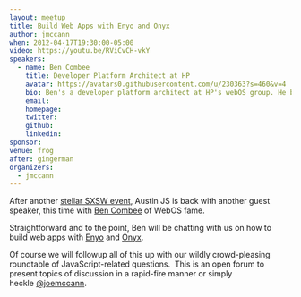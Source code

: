 ```yaml
---
layout: meetup
title: Build Web Apps with Enyo and Onyx
author: jmccann
when: 2012-04-17T19:30:00-05:00
video: https://youtu.be/RViCvCH-vkY
speakers:
  - name: Ben Combee
    title: Developer Platform Architect at HP
    avatar: https://avatars0.githubusercontent.com/u/230363?s=460&v=4
    bio: Ben's a developer platform architect at HP's webOS group. He been doing developer activities as part of the Palm & webOS world since leading the Codewarrior for Palm OS team at Metrowerks in the early 2000's. He's also worked at Mozilla in their mobile browser and done open source hardware hacking with NYC Resistor in Brooklyn.
    email:
    homepage:
    twitter:
    github:
    linkedin:
sponsor:
venue: frog
after: gingerman
organizers:
  - jmccann
---
```

After another [stellar SXSW event][1], Austin JS is back with another guest speaker, this time with [Ben Combee][2] of WebOS fame.

Straightforward and to the point, Ben will be chatting with us on how to build web apps with [Enyo][3] and [Onyx][4].

Of course we will followup all of this up with our wildly crowd-pleasing roundtable of JavaScript-related questions.  This is an open forum to present topics of discussion in a rapid-fire manner or simply heckle [@joemccann][5].

 [1]: http://austinjavascript.com/2012-austinjs-sxsw-party-wrapup/
 [2]: http://twitter.com/unwiredben
 [3]: http://enyojs.com
 [4]: http://enyojs.com/tutorial/onyx.html
 [5]: http://twitter.com/joemccann
